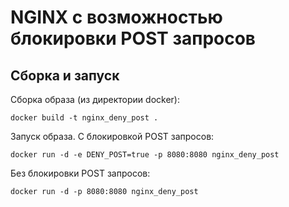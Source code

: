 # NGINX c возможностью блокировки POST запросов
## Сборка и запуск

Сборка образа (из директории docker):

`docker build -t nginx_deny_post .`

Запуск образа.
С блокировкой POST запросов:

`docker run -d -e DENY_POST=true -p 8080:8080 nginx_deny_post`

Без блокировки POST запросов:

`docker run -d -p 8080:8080 nginx_deny_post`
